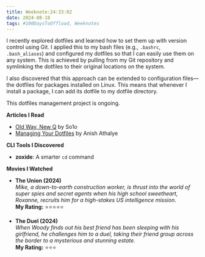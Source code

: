 ```yaml
---
title: Weeknote:24:33:02
date: 2024-08-18
tags: #100DaysToOffload, Weeknotes
---
```


I recently explored dotfiles and learned how to set them up with version control using Git. I applied this to my bash files (e.g., `.bashrc`, `.bash_aliases`) and configured my dotfiles so that I can easily use them on any system. This is achieved by pulling from my Git repository and symlinking the dotfiles to their original locations on the system.

I also discovered that this approach can be extended to configuration files—the dotfiles for packages installed on Linux. This means that whenever I install a package, I can add its dotfile to my dotfile directory.

This dotfiles management project is ongoing.

**Articles I Read**  
 - [Old Way, New Q](https://so1o.xyz/blog/old-way?utm_source=indieblog.page&utm_medium=random&utm_campaign=indieblog.page#top) by So1o  
 - [Managing Your Dotfiles](https://anishathalye.com/managing-your-dotfiles/) by Anish Athalye  

**CLI Tools I Discovered**  
- **zoxide**: A smarter `cd` command

**Movies I Watched**  

- **The Union (2024)**  
  _Mike, a down-to-earth construction worker, is thrust into the world of super spies and secret agents when his high school sweetheart, Roxanne, recruits him for a high-stakes US intelligence mission._  
  **My Rating:** ⭐⭐⭐⭐⭐

- **The Duel (2024)**  
  _When Woody finds out his best friend has been sleeping with his girlfriend, he challenges him to a duel, taking their friend group across the border to a mysterious and stunning estate._  
  **My Rating:** ⭐⭐⭐
